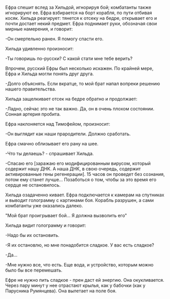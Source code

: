 Ефра спешит вслед за Хильдой, игнорируя бой; комбатанты также игнорируют ее. Ефра взбирается на борт корабля, по пути отбивая косяк. Хильда реагирует: тянется к отсеку на бедре, открывает его и почти достает некий предмет. Ефра поднимает руки, обозначая свои мирные намерения, и говорит: 

-Он смертельно ранен. Я помогу спасти его.

Хильда удивленно произносит:

-Ты говоришь по-русски? С какой стати мне тебе верить?

Впрочем, русский Ефры был несколько искажен. По крайней мере, Ефра и Хильда могли понять друг друга.

-Долго объяснять. Если вкратце, то мой брат напал вопреки решению нашего правительства.

Хильда защелкивает отсек на бедре обратно и продолжает:

-Ладно, сейчас это не так важно. Да, он в очень плохом состоянии. Сонная артерия пробита.

Ефра наклоняется над Тимофейом, произносит:

-Он выглядит как наши прародители. Должно сработать.

Ефра смачно облизывает его рану на шее.

-Что ты делаешь? - спрашивает Хильда.

-Спасаю его \[заражаю его модифицированным вирусом, который содержит нашу ДНК. А наша ДНК, в свою очередь, содержит активированные гены регенерации\]. 15 часов он проведет без сознания, потом ему станет лучше... Позаботься о том, чтобы за это время его сердце не остановилось.

Хильда озадаченно кивает.
Ефра подключается к камерам на спутниках и выводит голограмму с картинами боя. Корабль разрушен, а сами комбатанты уже оказались далеко.

"Мой брат проигрывает бой... Я должна вызволить его"

Хильда видит голограмму и говорит:

-Надо бы их остановить.

-Я их остановлю, но мне понадобится сладкое. У вас есть сладкое?

-Да...

-Мне нужно все, что есть. Еще вода, и устройство, которым можно было бы все перемешать.

Ефре не нужно пить сладкое - прен даст ей энергию. Она окукливается. Через пару минут у нее отрастают крылья, как у бабочки (как у Парусника Румянцева). Она вылетает на поле боя.

